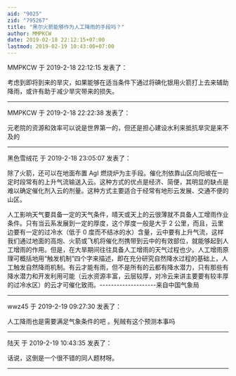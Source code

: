 ```yaml
---
aid: "9025"
zid: "795267"
title: "黑尔火箭能够作为人工降雨的手段吗？"
author: MMPKCW
date: 2019-02-18 22:12:15+07:00
lastmod: 2019-02-19 10:43:00+07:00
---
```


MMPKCW 于 2019-2-18 22:12:15 发表了：

考虑到即将到来的旱灾，如果能够在适当条件下通过将碘化银用火箭打上去来辅助降雨，或许有助于减少旱灾带来的损失。

---

MMPKCW 于 2019-2-18 22:22:38 发表了：

元老院的资源和效率可以说是世界第一的，但还是担心建设水利来抵抗旱灾是来不及的

---

黑色雪绒花 于 2019-2-18 23:05:07 发表了：

除了火箭，还可以在地面布置 AgI 燃烧炉为主手段。催化剂依靠山区向阳坡在一定时段常有的上升气流输送入云。这种方式的优点是经济、简便，其明显的缺点是难以确定催化剂入云的剂量。这种方式主要适合于经常有地形云发展、交通不便的山区。

人工影响天气要具备一定的天气条件，晴天或天上的云很薄就不具备人工增雨作业条件。只有当云系发展到一定的厚度，这个厚度一般是大于 2 公里，而且，云里边要有一定的过冷水（低于 0 度而不结冰的水）含量，云中要有上升气流，这样我们通过地面的高炮、火箭或飞机将催化剂携带到云中的有效部位，就能够起到人工增雨的作用。但是，在大旱期间往往具备人工增雨的天气过程也少。人工增雨原理可概括地用“触发机制”四个字来描述，即在充分研究自然降水过程的基础上，人工触发自然降雨机制。有云才能有雨，但不是所有的云都有降水潜力，只有那些有降水潜力和开发利用可能（云水资源丰富，云层较厚，对冷云来讲主要要有较丰厚的过冷水区）的云才可催化致雨。--------------------来自中国气象局

---

wwz45 于 2019-2-19 09:27:30 发表了：

人工降雨也是需要满足气象条件的吧 。髡贼有这个预测本事吗

---

陆天 于 2019-2-19 10:43:35 发表了：

话说，这倒是一个很不错的同人题材呀。

---
